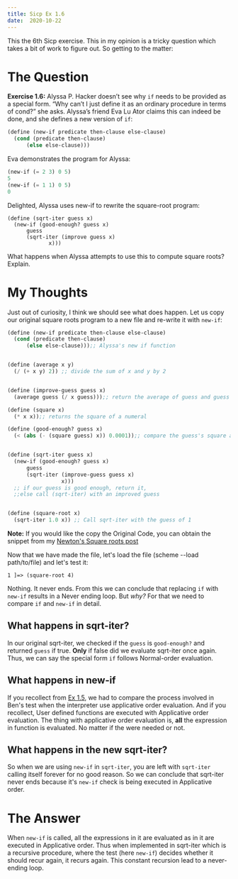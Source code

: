 ```yaml
---
title: Sicp Ex 1.6
date:  2020-10-22
---
```


This the 6th Sicp exercise. This in my opinion is a 
tricky question which takes a bit of work to figure out.
So getting to the matter:

# The Question 

**Exercise 1.6:** Alyssa P. Hacker doesn’t see why `if` needs to be
provided as a special form. “Why can’t I just define it as an ordinary
procedure in terms of cond?” she asks. Alyssa’s friend Eva Lu Ator
claims this can indeed be done, and she defines a new version of `if`:

```scheme
(define (new-if predicate then-clause else-clause)
  (cond (predicate then-clause)
      (else else-clause)))
```

Eva demonstrates the program for Alyssa:

```scheme
(new-if (= 2 3) 0 5)
5
(new-if (= 1 1) 0 5)
0
```

Delighted, Alyssa uses new-if to rewrite the square-root program:
```
(define (sqrt-iter guess x)
  (new-if (good-enough? guess x)
	  guess
	  (sqrt-iter (improve guess x)
	 	     x)))
```

What happens when Alyssa attempts to use this to compute square
roots? Explain.


# My Thoughts

Just out of curiosity, I think we should see what
does happen. Let us copy our original square roots
program to a new file and re-write it with `new-if`:

```scheme
(define (new-if predicate then-clause else-clause)
  (cond (predicate then-clause)
      (else else-clause)));; Alyssa's new if function


(define (average x y)
  (/ (+ x y) 2)) ;; divide the sum of x and y by 2


(define (improve-guess guess x)
  (average guess (/ x guess)));; return the average of guess and guess divided by x

(define (square x)
  (* x x));; returns the square of a numeral

(define (good-enough? guess x)
  (< (abs (- (square guess) x)) 0.0001));; compare the guess's square and x


(define (sqrt-iter guess x)
  (new-if (good-enough? guess x)
      guess
      (sqrt-iter (improve-guess guess x)
                 x)))
  ;; if our guess is good enough, return it,
  ;;else call (sqrt-iter) with an improved guess


(define (square-root x)
  (sqrt-iter 1.0 x)) ;; Call sqrt-iter with the guess of 1

```

**Note:** If you would like the copy the Original Code,
you can obtain the snippet from my [Newton's Square roots post](https://benjamin-philip.github.io/sicp/example-square-root-by-newtons-method)

Now that we have made the file, let's load the file (scheme --load path/to/file) and let's
test it:

```
1 ]=> (square-root 4)

```

Nothing. It never ends. From this we can conclude that replacing `if` with `new-if`
results in a Never ending loop. But *why?* For that we need to compare `if` and
`new-if` in detail.

## What happens in sqrt-iter? 

In our original sqrt-iter, we checked
if the `guess` is `good-enough?` and returned
`guess` if true. **Only** if false did we evaluate
sqrt-iter once again. Thus, we can say the special form
`if` follows Normal-order evaluation. 

## What happens in new-if

If you recollect from [Ex 1.5](https://benjamin-philip.github.io/sicp/sicp-ex-1-6),
we had to compare the process involved in Ben's test when the interpreter use applicative order
evaluation. And if you recollect, User defined functions are executed with Applicative order
evaluation. The thing with applicative order evaluation is, **all** the expression in function
is evaluated. No matter if the were needed or not.

## What happens in the new sqrt-iter?

So when we are using `new-if` in `sqrt-iter`, you are left with `sqrt-iter`
calling itself forever for no good reason. So we can conclude that sqrt-iter
never ends because it's `new-if` check is being executed in Applicative order.

# The Answer

When `new-if` is called, all the expressions in it are evaluated as in it are executed in Applicative order.
Thus when implemented in sqrt-iter which is a recursive procedure, where the test (here `new-if`)
decides whether it should recur again, it recurs again. This constant recursion lead to a never-ending
loop.
